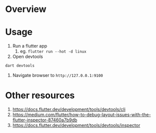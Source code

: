 # Overview

# Usage
1. Run a flutter app
    1. eg. `flutter run --hot -d linux`
1. Open devtools
```bash
dart devtools
```
1. Navigate browser to `http://127.0.0.1:9100`


# Other resources
1. https://docs.flutter.dev/development/tools/devtools/cli
1. https://medium.com/flutter/how-to-debug-layout-issues-with-the-flutter-inspector-87460a7b9db
1. https://docs.flutter.dev/development/tools/devtools/inspector

